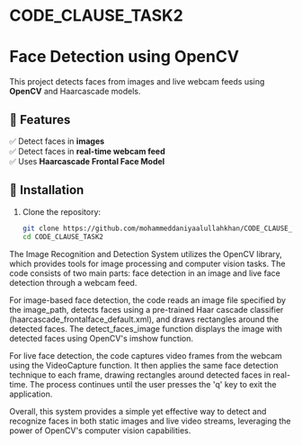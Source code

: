 # CODE_CLAUSE_TASK2

# Face Detection using OpenCV  

This project detects faces from images and live webcam feeds using **OpenCV** and Haarcascade models.  

## 🚀 Features  
✅ Detect faces in **images**  
✅ Detect faces in **real-time webcam feed**  
✅ Uses **Haarcascade Frontal Face Model**  

## 📌 Installation  
1. Clone the repository:  
   ```bash
   git clone https://github.com/mohammeddaniyaalullahkhan/CODE_CLAUSE_TASK2.git
   cd CODE_CLAUSE_TASK2

The Image Recognition and Detection System utilizes the OpenCV library, which provides tools for image processing and computer vision tasks. The code consists of two main parts: face detection in an image and live face detection through a webcam feed.

For image-based face detection, the code reads an image file specified by the image_path, detects faces using a pre-trained Haar cascade classifier (haarcascade_frontalface_default.xml), and draws rectangles around the detected faces. The detect_faces_image function displays the image with detected faces using OpenCV's imshow function.

For live face detection, the code captures video frames from the webcam using the VideoCapture function. It then applies the same face detection technique to each frame, drawing rectangles around detected faces in real-time. The process continues until the user presses the 'q' key to exit the application.

Overall, this system provides a simple yet effective way to detect and recognize faces in both static images and live video streams, leveraging the power of OpenCV's computer vision capabilities.
